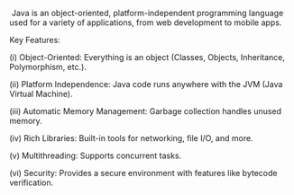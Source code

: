 ﻿﻿ Java is an object-oriented, platform-independent programming language used for a variety of applications, from web development to mobile apps.

  Key Features:

(i) Object-Oriented: Everything is an object (Classes, Objects, Inheritance, Polymorphism, etc.).

(ii) Platform Independence: Java code runs anywhere with the JVM (Java Virtual Machine).

(iii) Automatic Memory Management: Garbage collection handles unused memory.

(iv) Rich Libraries: Built-in tools for networking, file I/O, and more.

(v) Multithreading: Supports concurrent tasks.

(vi) Security: Provides a secure environment with features like bytecode verification.
